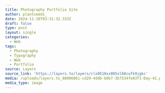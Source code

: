 ```yaml
---
title: Photography Portfolio Site
author: plantseeds_
date: 2024-11-26T03:31:32.333Z
draft: false
type: post
layout: single
categories:
  - Web
tags:
  - Photography
  - Typography
  - Web
  - Portfolio
source: Layers
source_link: 'https://layers.to/layers/clx0510xx005sl60cufk9jgkc'
media: /uploads/layers.to_88006861-cd29-4ddb-b0b7-3b7534fe83f1-Day-41.png.webp
media_type: image
---
```


